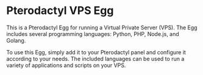 # Pterodactyl VPS Egg

This is a Pterodactyl Egg for running a Virtual Private Server (VPS). The Egg includes several programming languages: Python, PHP, Node.js, and Golang. 

To use this Egg, simply add it to your Pterodactyl panel and configure it according to your needs. The included languages can be used to run a variety of applications and scripts on your VPS.
